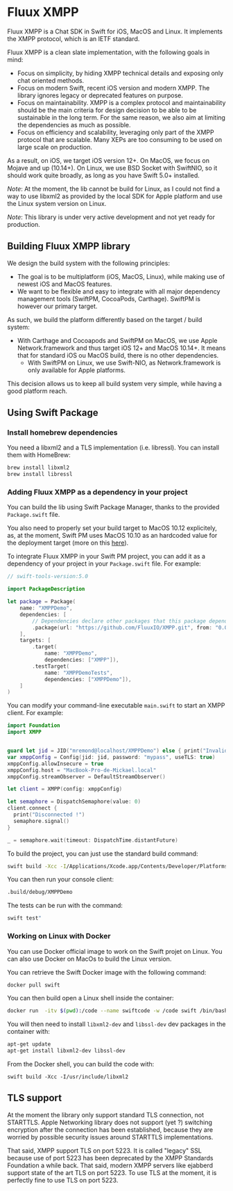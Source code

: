 # Fluux XMPP

Fluux XMPP is a Chat SDK in Swift for iOS, MacOS and Linux. It implements the XMPP protocol, which is an IETF standard.

Fluux XMPP is a clean slate implementation, with the following goals in mind:

- Focus on simplicity, by hiding XMPP technical details and exposing only chat oriented methods.
- Focus on modern Swift, recent iOS version and modern XMPP. The library ignores legacy or deprecated features on purpose.
- Focus on maintainability. XMPP is a complex protocol and maintainability should be the main criteria for design decision to be able to be sustainable in the long term. For the same reason, we also aim at limiting the dependencies as much as possible.
- Focus on efficiency and scalability, leveraging only part of the XMPP protocol that are scalable. Many XEPs are too consuming to be used on large scale on production.

As a result, on iOS, we target iOS version 12+. On MacOS, we focus on Mojave and up (10.14+). On Linux, we use BSD Socket with SwiftNIO, so it should work quite broadly, as long as you have Swift 5.0+ installed.

*Note*: At the moment, the lib cannot be  build for Linux, as I could not find a way to use libxml2 as provided by the local SDK for Apple
platform and use the Linux system version on Linux.

*Note*: This library is under very active development and not yet ready for production.

## Building Fluux XMPP library

We design the build system with the following principles:

- The goal is to be multiplatform (iOS, MacOS, Linux), while making use of newest iOS and MacOS features.
- We want to be flexible and easy to integrate with all major dependency management tools (SwiftPM, CocoaPods, Carthage). SwiftPM is 
however our primary target.

As such, we build the platform differently based on the target / build system:

- With Carthage and Cocoapods and SwiftPM on MacOS, we use Apple Network.framework and thus target iOS 12+ and MacOS 10.14+.
  It means that for standard iOS ou MacOS build, there is no other dependencies.
  - With SwiftPM on Linux, we use Swift-NIO, as Network.framework is only available for Apple platforms.

This decision allows us to keep all build system very simple, while having a good platform reach.

## Using Swift Package

### Install homebrew dependencies

You need a libxml2 and a TLS implementation (i.e. libressl). You can install them with HomeBrew:

```bash
brew install libxml2
brew install libressl
```

### Adding Fluux XMPP as a dependency in your project 

You can build the lib using Swift Package Manager, thanks to the provided `Package.swift` file.

You also need to properly set your build target to MacOS 10.12 explicitely, as, at the moment, Swift PM uses MacOS 10.10 as an 
hardcoded value for the deployment target (more on this [here](https://oleb.net/blog/2017/04/swift-3-1-package-manager-deployment-target/)).

To integrate Fluux XMPP in your Swift PM project, you can add it as a dependency of your project in your
`Package.swift` file. For example:

```swift
// swift-tools-version:5.0

import PackageDescription

let package = Package(
    name: "XMPPDemo",
    dependencies: [
        // Dependencies declare other packages that this package depends on.
        .package(url: "https://github.com/FluuxIO/XMPP.git", from: "0.0.2"),
    ],
    targets: [
        .target(
            name: "XMPPDemo",
            dependencies: ["XMPP"]),
        .testTarget(
            name: "XMPPDemoTests",
            dependencies: ["XMPPDemo"]),
    ]
)
```

You can modify your command-line executable `main.swift` to start an XMPP client. For example:

```swift
import Foundation
import XMPP


guard let jid = JID("mremond@localhost/XMPPDemo") else { print("Invalid JID"); exit(1) }
var xmppConfig = Config(jid: jid, password: "mypass", useTLS: true)
xmppConfig.allowInsecure = true
xmppConfig.host = "MacBook-Pro-de-Mickael.local"
xmppConfig.streamObserver = DefaultStreamObserver()

let client = XMPP(config: xmppConfig)

let semaphore = DispatchSemaphore(value: 0)
client.connect {
  print("Disconnected !")
  semaphore.signal() 
}

_ = semaphore.wait(timeout: DispatchTime.distantFuture)
```

To build the project, you can just use the standard build command:

```bash
swift build -Xcc -I/Applications/Xcode.app/Contents/Developer/Platforms/MacOSX.platform/Developer/SDKs/MacOSX.sdk/usr/include/libxml2
```

You can then run your console client:

```bash
.build/debug/XMPPDemo
```

The tests can be run with the command:

```bash
swift test"
```

### Working on Linux with Docker

You can use Docker official image to work on the Swift projet on Linux. You can also use Docker on MacOs to build
the Linux version.

You can retrieve the Swift Docker image with the following command:

```bash
docker pull swift
```

You can then build open a Linux shell inside the container:

```bash
docker run  -itv $(pwd):/code --name swiftcode -w /code swift /bin/bash
```

You will then need to install `libxml2-dev` and `libssl-dev` dev packages in the container with:

```bash
apt-get update
apt-get install libxml2-dev libssl-dev
```

From the Docker shell, you can build the code with:

```
swift build -Xcc -I/usr/include/libxml2
```

## TLS support

At the moment the library only support standard TLS connection, not STARTTLS.
Apple Networking library does not support (yet ?) switching encryption after the connection
has been established, because they are worried by possible security issues around STARTTLS
implementations.

That said, XMPP support TLS on port 5223. It is called "legacy" SSL because use of port 5223
has been deprecated by the XMPP Standards Foundation a while back. That said, modern XMPP servers
like ejabberd support state of the art TLS on port 5223.
To use TLS at the moment, it is perfectly fine to use TLS on port 5223.
